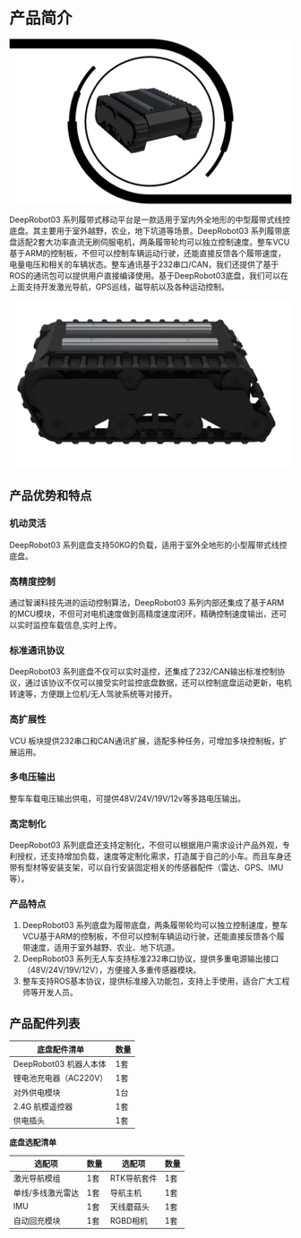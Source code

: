# 产品简介

![](/images/deeprobot03/specifications/image1.png)

DeepRobot03 系列履带式移动平台是一款适用于室内外全地形的中型履带式线控底盘。其主要用于室外越野，农业，地下坑道等场景。DeepRobot03 系列履带底盘适配2套大功率直流无刷伺服电机，两条履带轮均可以独立控制速度。整车VCU基于ARM的控制板，不但可以控制车辆运动行驶，还能直接反馈各个履带速度，电量电压和相关的车辆状态。整车通讯基于232串口/CAN，我们还提供了基于ROS的通讯包可以提供用户直接编译使用。基于DeepRobot03底盘，我们可以在上面支持开发激光导航，GPS巡线，磁导航以及各种运动控制。

![](/images/deeprobot03/specifications/image2.png)

## 产品优势和特点

### 机动灵活
DeepRobot03 系列底盘支持50KG的负载，适用于室外全地形的小型履带式线控底盘。

### 高精度控制
通过智澜科技先进的运动控制算法，DeepRobot03 系列内部还集成了基于ARM的MCU模块，不但可对电机速度做到高精度速度闭环，精确控制速度输出，还可以实时监控车载信息,实时上传。

### 标准通讯协议
DeepRobot03 系列底盘不仅可以实时遥控，还集成了232/CAN输出标准控制协议，通过该协议不仅可以接受实时监控底盘数据，还可以控制底盘运动更新，电机转速等，方便跟上位机/无人驾驶系统等对接开。

### 高扩展性
VCU 板块提供232串口和CAN通讯扩展，适配多种任务，可增加多块控制板，扩展运用。

### 多电压输出
整车车载电压输出供电，可提供48V/24V/19V/12v等多路电压输出。

### 高定制化
DeepRobot03 系列底盘还支持定制化，不但可以根据用户需求设计产品外观，专利授权，还支持增加负载，速度等定制化需求，打造属于自己的小车。而且车身还带有型材等安装支架，可以自行安装固定相关的传感器配件（雷达、GPS、IMU等）。

### 产品特点
1. DeepRobot03 系列底盘为履带底盘，两条履带轮均可以独立控制速度，整车VCU基于ARM的控制板，不但可以控制车辆运动行驶，还能直接反馈各个履带速度，适用于室外越野、农业、地下坑道。
2. DeepRobot03 系列无人车支持标准232串口协议，提供多重电源输出接口（48V/24V/19V/12V），方便接入多重传感器模块。
3. 整车支持ROS基本协议，提供标准接入功能包，支持上手使用，适合广大工程师等开发人员。

## 产品配件列表

| 底盘配件清单 | 数量 |
| ------------ | ---- |
| DeepRobot03 机器人本体 | 1套 |
| 锂电池充电器（AC220V）| 1套 |
| 对外供电模块 | 1台 |
| 2.4G 航模遥控器 | 1套 |
| 供电插头 | 1套 |

**底盘选配清单**

| 选配项 | 数量 | 选配项 | 数量 |
| ------ | ---- | ------ | ---- |
| 激光导航模组 | 1套 | RTK导航套件 | 1套 |
| 单线/多线激光雷达 | 1套 | 导航主机 | 1套 |
| IMU | 1套 | 天线蘑菇头 | 1套 |
| 自动回充模块 | 1套 | RGBD相机 | 1套 | 
